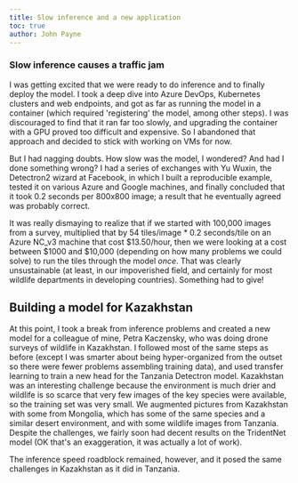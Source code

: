 ```yaml
---
title: Slow inference and a new application
toc: true
author: John Payne
---
```


### Slow inference causes a traffic jam
I was getting excited that we were ready to do inference and to finally deploy the model.  I took a deep dive into Azure DevOps, Kubernetes clusters and web endpoints, and got as far as running the model in a container (which required 'registering' the model, among other steps).  I was discouraged to find that it ran far too slowly, and upgrading the container with a GPU proved too difficult and expensive.  So I abandoned that approach and decided to stick with working on VMs for now. 

But I had nagging doubts.  How slow was the model, I wondered?  And had I done something wrong?  I had a series of exchanges with Yu Wuxin, the Detectron2 wizard at Facebook, in which I built a reproducible example, tested it on various Azure and Google machines, and finally concluded that it took 0.2 seconds per 800x800 image; a result that he eventually agreed was probably correct.  

It was really dismaying to realize that if we started with 100,000 images from a survey, multiplied that by 54 tiles/image * 0.2 seconds/tile on an Azure NC_v3 machine that cost $13.50/hour, then we were looking at a cost between $1000 and $10,000 (depending on how many problems we could solve) to run the tiles through the model _once_.  That was clearly unsustainable (at least, in our impoverished field, and certainly for most wildlife departments in developing countries).  Something had to give!

## Building a model for Kazakhstan
At this point, I took a break from inference problems and created a new model for a colleague of mine, Petra Kaczensky, who was doing drone surveys of wildlife in Kazakhstan.  I followed most of the same steps as before (except I was smarter about being hyper-organized from the outset so there were fewer problems assembling training data), and used transfer learning to train a new head for the Tanzania Detectron model.  Kazakhstan was an interesting challenge because the environment is much drier and wildlife is so scarce that very few images of the key species were available, so the training set was very small. We augmented pictures from Kazakhstan with some from Mongolia, which has some of the same species and a similar desert environment, and with some wildlife images from Tanzania.  Despite the challenges, we fairly soon had decent results on the TridentNet model (OK that's an exaggeration, it was actually a lot of work). 

The inference speed roadblock remained, however, and it posed the same challenges in Kazakhstan as it did in Tanzania.
